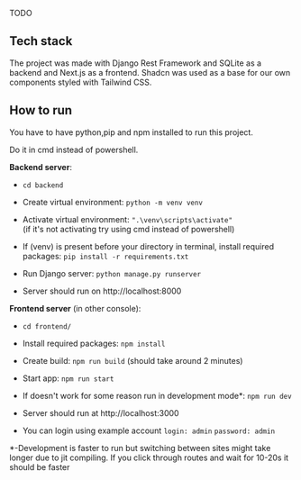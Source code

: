 TODO

## Tech stack

The project was made with Django Rest Framework and SQLite as a backend and Next.js as a frontend. Shadcn was used as a base for our own components styled with Tailwind CSS.

## How to run

You have to have python,pip and npm installed to run this project.

Do it in cmd instead of powershell.

**Backend server**:

- `cd backend`

- Create virtual environment: `python -m venv venv`

- Activate virtual environment: `".\venv\scripts\activate"`  
(if it's not activating try using cmd instead of powershell)

- If (venv) is present before your directory in terminal, install required packages:
`pip install -r requirements.txt`

- Run Django server:
`python manage.py runserver`

- Server should run on http://localhost:8000

**Frontend server** (in other console):

- `cd frontend/`

- Install required packages: `npm install`

- Create build: `npm run build` (should take around 2 minutes)

- Start app: `npm run start`

- If doesn't work for some reason run in development mode\*: `npm run dev`

- Server should run at http://localhost:3000

- You can login using example account `login: admin` `password: admin`

\*-Development is faster to run but switching between sites might take longer due to jit compiling. If you click through routes and wait for 10-20s it should be faster
